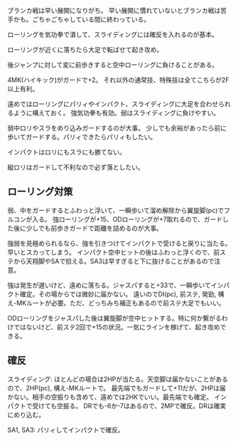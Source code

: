 ブランカ戦は早い展開になりがち。
早い展開に慣れていないとブランカ戦は苦手かも。ごちゃごちゃしている間に終わっている。

ローリングを気功拳で潰して、スライディングには確反を入れるのが基本。

ローリングが近くに落ちたら大足で転ばせて起き攻め。

後ジャンプに対して変に前歩きすると空中ローリングに負けることがある。

4MK(ハイキック)がガードで+2。
それ以外の通常技、特殊技は全てこちらが2F以上有利。

遠めではローリングにパリィやインパクト、スライディングに大足を合わせられるように構えておく。
強気功拳も有効。弱はスライディングに負けやすい。

弱中ロリやスラをめり込みガードするのが大事。
少しでも余裕があったら前に歩いてガードする。パリィできたらパリィもしたい。

インパクトはロリにもスラにも勝てない。

縦ロリはガードして不利なので必ず落としたい。

## ローリング対策

弱、中をガードするとふわっと浮いて、一瞬歩いて溜め解除から翼旋脚(pc)でフルコンが入る。
強ローリングが+15、ODローリングが+7取れるので、ガードした後に少しでも前歩きガードで距離を詰めるのが大事。

強弱を見極められるなら、強を引きつけてインパクトで受けると戻りに当たる。早いとスカってしまう。
インパクト空中ヒットの後はふわっと浮くので、前ステから天翔脚やSAで拾える。SA3は早すぎると下に抜けることがあるので注意。

強は発生が遅いけど、遠めに落ちる。ジャスパすると+33で、一瞬歩いてインパクト確定。その場からでは微妙に届かない。
遠いのでDI(pc), 前ステ, 発勁, 構え-MKルートが必要。ただ、どっちみち補正もあるので前ステ大足でもいい。

ODローリングをジャスパした後は翼旋脚が空中ヒットする。特に何か繋がるわけではないけど、前ステ2回で+15の状況。一気にラインを稼げて、起き攻めできる。

## 確反

スライディング: ほとんどの場合は2HPが当たる。天空脚は届かないことがあるので、2HP(pc), 構え-MKルートで。
最先端でもガードして+11だが、2HPは届かない。相手の空振りも含めて、遠めでは2HKでいい。最先端でも確定。
インパクトで受けても空振る。
DRでも-6か-7はあるので、2MPで確反。DRは確実にめり込む。

SA1, SA3: パリィしてインパクトで確反。
